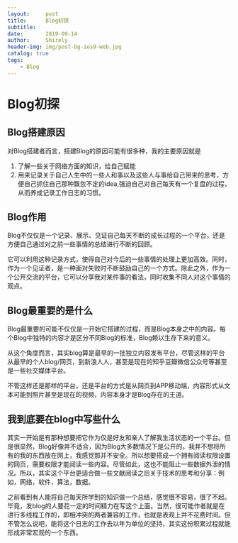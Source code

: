 ```yaml
---
layout:     post
title:      Blog初探
subtitle:   
date:       2019-09-14
author:     Shirely
header-img: img/post-bg-ios9-web.jpg
catalog: true
tags:
    - Blog
---
```


# Blog初探

## Blog搭建原因

对Blog搭建者而言，搭建Blog的原因可能有很多种，我的主要原因就是

1. 了解一些关于网络方面的知识，给自己赋能
2. 用来记录关于自己人生中的一些人和事以及这些人与事给自己带来的思考，方便自己抓住自己那种飘忽不定的idea,强迫自己对自己每天有一个复盘的过程，从而养成记录工作日志的习惯。

## Blog作用

Blog不仅仅是一个记录、展示、见证自己每天不断的成长过程的一个平台，还是方便自己通过对之前一些事情的总结进行不断的回顾。

它可以利用这种记录方式，使得自己对今后的一些事情的处理上更加高效。同时，作为一个见证者，是一种面对失败时不断鼓励自己的一个方式。除此之外，作为一个公开交流的平台，它可以分享我对某件事的看法，同时收集不同人对这个事情的观点。

## Blog最重要的是什么

Blog最重要的可能不仅仅是一开始它搭建的过程，而是Blog本身之中的内容。每个Blog中独特的内容才是区分不同Blog的标准，Blog赖以生存下来的意义。

从这个角度而言，其实blog算是最早的一批独立内容发布平台，尽管这样的平台从最早的个人blog/网页，到新浪人人，甚至是现在的知乎豆瓣微信公众号等甚至是一些社交媒体平台。

不管这样还是那样的平台，还是平台的方式是从网页到APP移动端，内容形式从文本可能到照片甚至是现在的视频，内容本身才是Blog存在的王道。

## 我到底要在blog中写些什么

其实一开始是有那种想要把它作为仅是好友和亲人了解我生活状态的一个平台。但是很显然，Blog好像并不适合，因为Blog大多数情况下是公开的。我并不想将所有的我的东西放在网上，我感觉那并不安全。所以想要搭成一个拥有阅读权限设置的网页，需要权限才能阅读一些内容。尽管如此，这也不能阻止一些数据外泄的情况。所以，其实这个平台更适合做一些文献阅读之后关于技术的思考和分享：例如，网络，软件，算法，数据。

之前看到有人能将自己每天所学到的知识做一个总结，感觉很不容易，很了不起。毕竟，发blog的人要花一定的时间精力在写这个上面。当然，很可能作者就是在进行多线程工作的，即相冲突的两者兼容的工作，也就是表观上并不花费时间。但不管怎么说吧，能将这个日志的工作去以年为单位的坚持，其实这份积累过程就能形成非常宏观的一个东西。
